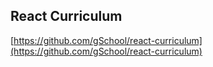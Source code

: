 ## React Curriculum 

[https://github.com/gSchool/react-curriculum](https://github.com/gSchool/react-curriculum)
